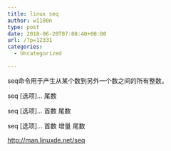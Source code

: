 ```yaml
---
title: linux seq
author: w1100n
type: post
date: 2018-06-20T07:08:40+00:00
url: /?p=12331
categories:
  - Uncategorized

---
```

seq命令用于产生从某个数到另外一个数之间的所有整数。
  
seq [选项]... 尾数
  
seq [选项]... 首数 尾数
  
seq [选项]... 首数 增量 尾数

http://man.linuxde.net/seq